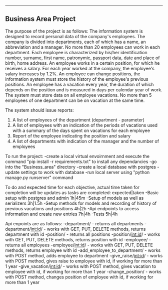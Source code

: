 -------------------------------
Business Area Project
-------------------------------

The purpose of the project is as follows:
The information system is designed to record personal data of the company's employees. 
The company is divided into departments, each of which has a name, an abbreviation and a manager. No more than 20 employees can work in each department. 
Each employee is characterized by his/her identification number, surname, first name, patronymic, passport data, date and place of birth, home address. 
An employee works in a certain position, for which he receives a salary. 
For each year worked at the company, the employee's salary increases by 1.2%. An employee can change positions, 
the information system must store the history of the employee's previous positions. An employee has a vacation every year, 
the duration of which depends on the position and is measured in days per calendar year of work. The system must store data on all employee vacations. 
No more than 5 employees of one department can be on vacation at the same time.

The system should issue reports:
1. A list of employees of the department (department - parameter)
2. A list of employees with an indication of the periods of vacations used with a summary of the days spent on vacations for each employee
3. Report of the employee indicating the position and salary
4. A list of departments with indication of the manager and the number of employees


To run the project:
    -create a local virtual envoirnment and execute the command "pip install -r requirements.txt" to install any dependancies
    -go into the "Business_area" directory
    -create a local database with postgres
    -update settings to work with database
    -run local server using "python manage.py runserver" command

To do and expected time for each objective, actual time taken for completion will be updates as tasks are completed:  expected|taken
    -Basic setup with postgres and admin                                                                                    1h|45m
    -Setup of models as well as serializers                                                                                 3h|1.5h
    -Setup methods for models and recording of history of previous vacations and positions                                  4h|2h
    -Api endpoints to access information and create new entries                                                             7h|4h
    -Tests                                                                                                                  5h|4h

Api enpoints are as follows:
    -department/ - returns all departments
    -department/<int:id>/ - works with GET, PUT, DELETE methods, returns department with id
    -position/ - returns all positions
    -position/<int:id>/ - works with GET, PUT, DELETE methods, returns position with id
    -employee/ - returns all employees
    -employee/<int:id>/ - works with GET, PUT, DELETE methods, returns employee with id
    -add_employee_to_department/ - works with POST method, adds employee to department
    -give_raise/<int:id>/ - works with POST method, gives raise to employee with id, if working for more than 1 year
    -give_vacation/<int:id>/ - works with POST method, gives vacation to employee with id, if working for more than 1 year
    -change_position/ - works with POST method, changes position of employee with id, if working for more than 1 year




